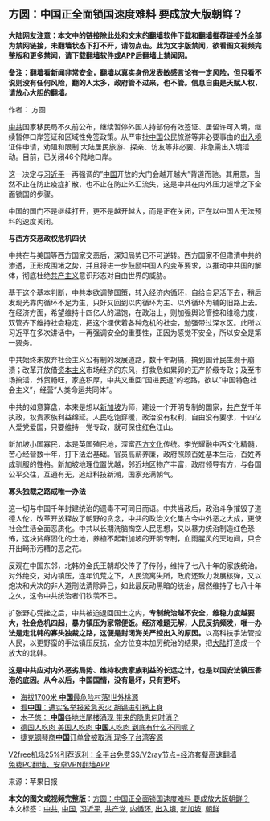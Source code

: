  <h2>方圆：中国正全面锁国速度难料 要成放大版朝鲜？</h2> <p class="notice"><b>大陆网友注意：本文中的链接除此处和文末的<a href="https://github.com/bannedbook/fanqiang" >翻墙</a>软件下载和<a href="https://github.com/killgcd/justmysocks/blob/master/README.md">翻墙推荐</a>链接外全部为禁网链接，未翻墙状态下打不开，请勿点击。此为文字版禁闻，欲看图文视频完整版和更多禁闻，请下载<a href="https://github.com/bannedbook/fanqiang">翻墙软件或APP</a>后翻墙上禁闻网。</p><p>备注：翻墙看新闻非常安全，翻墙以真实身份发表敏感言论有一定风险，但只看不说则没有任何风险，翻的人太多，政府管不过来，也不管。信息自由是天赋人权，请放心大胆的翻墙。</b></p>  <div class="entry"> <p>作者： 方圆</p> <p id="conimg"><a href="https://www.bannedbook.org/bnews/tag/%e4%b8%ad%e5%85%b1/" class="st_tag internal_tag" rel="tag" title="标签 中共 下的日志">中共</a>国家移民局不久前公布，继续暂停外国人持部份有效签证、居留许可入境，继续暂停口岸签证和区域性免签政策。从严审批<a href="https://www.bannedbook.org/bnews/tag/%E4%B8%AD%E5%9B%BD/" class="st_tag internal_tag" rel="tag" title="标签 中国 下的日志">中国</a>公民旅游等非必要事由的<a href="https://www.bannedbook.org/bnews/tag/%E5%87%BA%E5%85%A5%E5%A2%83/" class="st_tag internal_tag" rel="tag" title="标签 出入境 下的日志">出入境</a>证件申请，劝阻和限制 大陆居民旅游、探亲、访友等非必要、非急需出入境活动。目前，已关闭46个陆地口岸。</p> <p>这一决定与<a href="https://www.bannedbook.org/bnews/tag/%e4%b9%a0%e8%bf%91%e5%b9%b3/" class="st_tag internal_tag" rel="tag" title="标签 习近平 下的日志">习近平</a>一再强调的&#8221;<span class='wp_keywordlink_affiliate'><a href="https://www.bannedbook.org/" title="中国" target="_blank">中国</a></span>开放的大门会越开越大&#8221;背道而驰。其用意，当然不止在防止疫症扩散，也不止在防止外汇流失，这是中共在内外压力遽增之下全面锁国的步骤。</p> <p>中国的国门不是继续打开，更不是越开越大，而是正在关闭，正在以中国人无法预料的速度关闭。</p>  <p><strong>与西方交恶政权危机四伏</strong></p> <p>中共在与美国等西方国家交恶后，深知局势已不可逆转。西方国家不但肃清中共的渗透，正形成围堵之势，并且将进一步鼓励中国人的变革要求，以推动中共国的解体，彻底杜绝<span class='wp_keywordlink'><a href="https://www.bannedbook.org/forum2/topic6177.html" title="《共产主义的终极目的》" target="_blank">共产主义</a></span>意识形态对自由世界的威胁。</p> <p>基于这个基本判断，中共本欲调整国策，转入经济<a href="https://www.bannedbook.org/bnews/tag/%e5%86%85%e5%be%aa%e7%8e%af/" class="st_tag internal_tag" rel="tag" title="标签 内循环 下的日志">内循环</a>，自给自足活下去，稍后发现光靠内循环不足为生，只好又回到以内循环为主、以外循环为辅的旧路上去。在经济方面，希望维持十四亿人的温饱，在政治上，则加强舆论管控和维稳力度，双管齐下维持社会稳定，把这个埋伏着各种危机的社会，勉强带过深水区。此所以习近平在多次讲话中，一再强调安全的重要性，正因为感觉不安全，所以安全是第一要务。</p> <p>中共始终未放弃社会主义公有制的发展道路，数十年胡搞，搞到国计民生濒于崩溃；改革开放借<span class='wp_keywordlink'><a href="https://www.bannedbook.org/forum2/topic920.html" title="资本主义与自由" target="_blank">资本主义</a></span>市场经济的东风，打救危如累卵的无产阶级专政；及至市场搞活，外贸畅旺，家底积厚，中共又重回&#8221;国进民退&#8221;的老路，欲以&#8221;中国特色社会主义&#8221;，经营&#8221;人类命运共同体&#8221;。</p>  <p>中共的如意算盘，本来是想以<a href="https://www.bannedbook.org/bnews/tag/%e6%96%b0%e5%8a%a0%e5%9d%a1/" class="st_tag internal_tag" rel="tag" title="标签 新加坡 下的日志">新加坡</a>为师，建设一个开明专制的国家，<a href="https://www.bannedbook.org/bnews/tag/%e5%85%b1%e4%ba%a7%e5%85%9a/" class="st_tag internal_tag" rel="tag" title="标签 共产党 下的日志">共产党</a>千年执政，权贵家族利益绵延。人民吃饱穿暖，政治没有权利，自由没有要求，十四亿人爱党爱国，只要维持一党专政，就可保住红色江山。</p> <p>新加坡小国寡民，本是英国殖民地，深富<span class='wp_keywordlink'><a href="https://www.bannedbook.org/forum3/topic47.html" title="西方传统文化汇编" target="_blank">西方文化</a></span>传统。李光耀融中西文化精髓，苦心经营数十年，打下法治基础。官员高薪养廉，政府照顾百姓基本生活，百姓养成驯服的性格。新加坡地理位置优越，邻近地区物产丰富，政府领导有方，与各国公平交往，互通有无，追赶科技新潮，国家充满朝气。</p> <p><strong>寡头独裁之路成唯一办法</strong></p> <p>这一切与中国千年封建统治的遗毒不可同日而语。中共当政后，政治斗争摧毁了道德人伦，改革开放释放了朝野的贪念，中共的政治文化集古今中外恶之大成，更使社会生活全面恶质化。中共以长期洗脑掏空人民思想，又以暴力统治制造红色恐怖，这块贫瘠固化的土地，养植不起新加坡的开明专制，血雨腥风的天地间，只合开出畸形污糟的恶之花。</p>  <p>反观在中国东邻，北韩的金氏王朝却父传子子传孙，维持了七八十年的家族统治。对外绝交，对内镇压，连年饥荒之下，人民流离失所，政府还致力发展核弹，又以炮决和犬决的非人道刑法清除异己，如此最反动黑暗的统治，居然维持了七八十年之久，这令中共统治者们钦羡不已。</p> <p>扩张野心受挫之后，中共被迫退回国土之内，<strong>专制统治越不安全，维稳力度越要大，社会危机四起，暴力镇压为家常便饭。经济难题无解，人民反抗频发，唯一办法是走北韩的寡头独裁之路，这便是封闭海关严控出入的原因。</strong>以高科技手法管控人民，以更野蛮的手法镇压反抗，全方位变本加厉统治的结果，把<span class='wp_keywordlink_affiliate'><a href="https://www.bannedbook.org/" title="大陆" target="_blank">大陆</a></span>打造成一个放大的北韩。</p> <p><strong>这是中共应对内外恶劣局势、维持权贵家族利益的长远之计，也是以国安法镇压香港的底因。从今以后，中国国情，没有最坏，只有更坏。</strong></p> <ul class='op-related-articles' title='相关阅读'> <li><a href='https://www.bannedbook.org/bnews/funmedia/20201203/1441291.html' target='_blank'>海拔1700米 <b>中国</b>最危险村落!世外桃源</a></li> <li><a href='https://www.bannedbook.org/bnews/cnnews/20201203/1441269.html' target='_blank'>看<b>中国</b>：遭实名举报紧急灭火 胡锡进引祸上身</a></li> <li><a href='https://www.bannedbook.org/bnews/comments/20201203/1441259.html' target='_blank'>木子悠： <b>中国</b>各地烂尾楼涌现 带来的隐患何时消？</a></li> <li><a href='https://www.bannedbook.org/bnews/lifebaike/20201203/1441195.html' target='_blank'>德国人吃肉 美国人吃肉 <b>中国</b>人吃肉 到底有什么不同呢？</a></li> <li><a href='https://www.bannedbook.org/bnews/taiwannews/20201203/1441191.html' target='_blank'>捷克钢琴商<b>中国</b>订单曾被取消 现多了台湾客源</a></li> </ul> <p class="texttj"> <a href="https://github.com/bannedbook/fanqiang/wiki/V2ray%E6%9C%BA%E5%9C%BA" target="_blank">V2free机场25%引荐返利：全平台免费SS/V2ray节点+经济套餐高速翻墙</a><br/> <a href="https://github.com/bannedbook/fanqiang/wiki/%E7%A6%81%E9%97%BB%E7%BD%91%E5%AE%89%E5%8D%93%E7%BF%BB%E5%A2%99%E6%96%B0%E9%97%BBAPP" target="_blank">免费PC翻墙、安卓VPN翻墙APP</a></p><p> 来源：苹果日报 </p> <a name='sharetosocial'></a>       <div><b>本文的图文或视频完整版</b>：<a href='https://www.bannedbook.org/bnews/comments/20201203/1441301.html'>方圆：中国正全面锁国速度难料 要成放大版朝鲜？</a></div>  </div><!--END ENTRY--> <div class="postfooter"> <div>本文标签：<a href="https://www.bannedbook.org/bnews/tag/%e4%b8%ad%e5%85%b1/" rel="tag">中共</a>, <a href="https://www.bannedbook.org/bnews/tag/%E4%B8%AD%E5%9B%BD/" rel="tag">中国</a>, <a href="https://www.bannedbook.org/bnews/tag/%e4%b9%a0%e8%bf%91%e5%b9%b3/" rel="tag">习近平</a>, <a href="https://www.bannedbook.org/bnews/tag/%e5%85%b1%e4%ba%a7%e5%85%9a/" rel="tag">共产党</a>, <a href="https://www.bannedbook.org/bnews/tag/%e5%86%85%e5%be%aa%e7%8e%af/" rel="tag">内循环</a>, <a href="https://www.bannedbook.org/bnews/tag/%E5%87%BA%E5%85%A5%E5%A2%83/" rel="tag">出入境</a>, <a href="https://www.bannedbook.org/bnews/tag/%e6%96%b0%e5%8a%a0%e5%9d%a1/" rel="tag">新加坡</a>, <a href="https://www.bannedbook.org/bnews/tag/%e6%9c%9d%e9%b2%9c/" rel="tag">朝鲜</a></div>  </div><!--END POSTFOOTER--> 